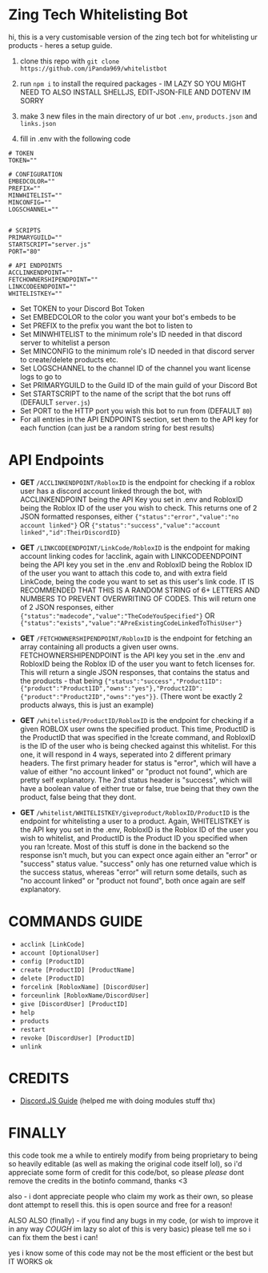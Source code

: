 Zing Tech Whitelisting Bot
=================

hi, this is a very customisable version of the zing tech bot for whitelisting ur products - heres a setup guide.

1. clone this repo with `git clone https://github.com/iPanda969/whitelistbot`

2. run `npm i` to install the required packages - IM LAZY SO YOU MIGHT NEED TO ALSO INSTALL SHELLJS, EDIT-JSON-FILE AND DOTENV IM SORRY

3. make 3 new files in the main directory of ur bot `.env`, `products.json` and `links.json`

4. fill in .env with the following code
```
# TOKEN
TOKEN=""

# CONFIGURATION
EMBEDCOLOR=""
PREFIX=""
MINWHITELIST=""
MINCONFIG=""
LOGSCHANNEL=""


# SCRIPTS
PRIMARYGUILD=""
STARTSCRIPT="server.js"
PORT="80"

# API ENDPOINTS
ACCLINKENDPOINT=""
FETCHOWNERSHIPENDPOINT=""
LINKCODEENDPOINT=""
WHITELISTKEY=""
```

- Set TOKEN to your Discord Bot Token
- Set EMBEDCOLOR to the color you want your bot's embeds to be
- Set PREFIX to the prefix you want the bot to listen to
- Set MINWHITELIST to the minimum role's ID needed in that discord server to whitelist a person
- Set MINCONFIG to the minimum role's ID needed in that discord server to create/delete products etc.
- Set LOGSCHANNEL to the channel ID of the channel you want license logs to go to
- Set PRIMARYGUILD to the Guild ID of the main guild of your Discord Bot
- Set STARTSCRIPT to the name of the script that the bot runs off (DEFAULT `server.js`)
- Set PORT to the HTTP port you wish this bot to run from (DEFAULT `80`)
- For all entries in the API ENDPOINTS section, set them to the API key for each function (can just be a random string for best results)

**API Endpoints**
=================

- **GET** `/ACCLINKENDPOINT/RobloxID` is the endpoint for checking if a roblox user has a discord account linked through the bot, with ACCLINKENDPOINT being the API Key you set in .env and RobloxID being the Roblox ID of the user you wish to check. This returns one of 2 JSON formatted responses, either `{"status":"error","value":"no account linked"}` OR `{"status":"success","value":"account linked","id":TheirDiscordID}`

- **GET** `/LINKCODEENDPOINT/LinkCode/RobloxID` is the endpoint for making account linking codes for !acclink, again with LINKCODEENDPOINT being the API key you set in the .env and RobloxID being the Roblox ID of the user you want to attach this code to, and with extra field LinkCode, being the code you want to set as this user's link code. IT IS RECOMMENDED THAT THIS IS A RANDOM STRING of 6+ LETTERS AND NUMBERS TO PREVENT OVERWRITING OF CODES. This will return one of 2 JSON responses, either `{"status":"madecode","value":"TheCodeYouSpecified"}` OR `{"status":"exists","value":"APreExistingCodeLinkedToThisUser"}`

- **GET** `/FETCHOWNERSHIPENDPOINT/RobloxID` is the endpoint for fetching an array containing all products a given user owns. FETCHOWNERSHIPENDPOINT is the API key you set in the .env and RobloxID being the Roblox ID of the user you want to fetch licenses for. This will return a single JSON responses, that contains the status and the products - that being `{"status":"success","Product1ID":{"product":"Product1ID","owns":"yes"},"Product2ID":{"product":"Product2ID","owns":"yes"}}`. (There wont be exactly 2 products always, this is just an example)

- **GET** `/whitelisted/ProductID/RobloxID` is the endpoint for checking if a given ROBLOX user owns the specified product. This time, ProductID is the ProductID that was specified in the !create command, and RobloxID is the ID of the user who is being checked against this whitelist. For this one, it will respond in 4 ways, seperated into 2 different primary headers. The first primary header for status is "error", which will have a value of either "no account linked" or "product not found", which are pretty self explanatory. The 2nd status header is "success", which will have a boolean value of either true or false, true being that they own the product, false being that they dont.

- **GET** `/whitelist/WHITELISTKEY/giveproduct/RobloxID/ProductID` is the endpoint for whitelisting a user to a product. Again, WHITELISTKEY is the API key you set in the .env, RobloxID is the Roblox ID of the user you wish to whitelist, and ProductID is the Product ID you specified when you ran !create. Most of this stuff is done in the backend so the response isn't much, but you can expect once again either an "error" or "success" status value. "success" only has one returned value which is the success status, whereas "error" will return some details, such as "no account linked" or "product not found", both once again are self explanatory.

**COMMANDS GUIDE**
=================

- `acclink [LinkCode]`
- `account [OptionalUser]`
- `config [ProductID]`
- `create [ProductID] [ProductName]`
- `delete [ProductID]`
- `forcelink [RobloxName] [DiscordUser]`
- `forceunlink [RobloxName/DiscordUser]`
- `give [DiscordUser] [ProductID]`
- `help`
- `products`
- `restart`
- `revoke [DiscordUser] [ProductID]`
- `unlink`

**CREDITS**
=================

- [Discord.JS Guide](https://discordjs.guide) (helped me with doing modules stuff thx)

**FINALLY**
=================

this code took me a while to entirely modify from being proprietary to being so heavily editable (as well as making the original code itself lol), so i'd appreciate some form of credit for this code/bot, so please *please* dont remove the credits in the botinfo command, thanks <3

also - i dont appreciate people who claim my work as their own, so please dont attempt to resell this. this is open source and free for a reason!

ALSO ALSO (finally) - if you find any bugs in my code, (or wish to improve it in any way *COUGH* im lazy so alot of this is very basic) please tell me so i can fix them the best i can!

yes i know some of this code may not be the most efficient or the best but IT WORKS ok